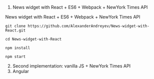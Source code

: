 1. News widget with React + ES6 + Webpack + NewYork Times API 

News widget with React + ES6 + Webpack + NewYork Times API

    git clone https://github.com/AlexanderAndreyev/News-widget-with-React.git

    cd News-widget-with-React

    npm install

    npm start

2. Second implementation: vanilla JS + NewYork Times API
3. Angular
